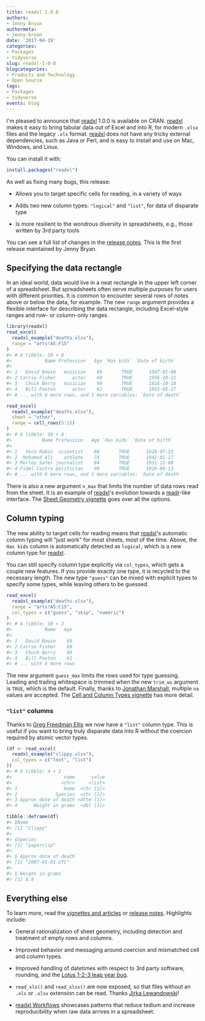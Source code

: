 ```yaml
---
title: readxl 1.0.0
authors:
- Jenny Bryan
authormeta: 
- jenny-bryan
date: '2017-04-19'
categories:
- Packages
- tidyverse
slug: readxl-1-0-0
blogcategories:
- Products and Technology
- Open Source
tags:
- Packages
- tidyverse
events: blog
---
```



I'm pleased to announce that [readxl](http://readxl.tidyverse.org) 1.0.0 is available on CRAN. [readxl](http://readxl.tidyverse.org) makes it easy to bring tabular data out of Excel and into R, for modern `.xlsx` files and the legacy `.xls` format. [readxl](http://readxl.tidyverse.org) does not have any tricky external dependencies, such as Java or Perl, and is easy to install and use on Mac, Windows, and Linux.

You can install it with:

```r
install.packages("readxl")
```

As well as fixing many bugs, this release:

  * Allows you to target specific cells for reading, in a variety of ways

  * Adds two new column types: `"logical"` and `"list"`, for data of disparate type

  * Is more resilient to the wondrous diversity in spreadsheets, e.g., those written by 3rd party tools

You can see a full list of changes in the [release notes](http://readxl.tidyverse.org/news/index.html). This is the first release maintained by Jenny Bryan.

## Specifying the data rectangle

In an ideal world, data would live in a neat rectangle in the upper left corner of a spreadsheet. But spreadsheets often serve multiple purposes for users with different priorities. It is common to encounter several rows of notes above or below the data, for example. The new `range` argument provides a flexible interface for describing the data rectangle, including Excel-style ranges and row- or column-only ranges.

```r
library(readxl)
read_excel(
  readxl_example("deaths.xlsx"),
  range = "arts!A5:F15"
)
#> # A tibble: 10 × 6
#>            Name Profession   Age `Has kids` `Date of birth`
#>
#> 1   David Bowie   musician    69       TRUE      1947-01-08
#> 2 Carrie Fisher      actor    60       TRUE      1956-10-21
#> 3   Chuck Berry   musician    90       TRUE      1926-10-18
#> 4   Bill Paxton      actor    61       TRUE      1955-05-17
#> # ... with 6 more rows, and 1 more variables: `Date of death`

read_excel(
  readxl_example("deaths.xlsx"),
  sheet = "other",
  range = cell_rows(5:15)
)
#> # A tibble: 10 × 6
#>           Name Profession   Age `Has kids` `Date of birth`
#>
#> 1   Vera Rubin  scientist    88       TRUE      1928-07-23
#> 2  Mohamed Ali    athlete    74       TRUE      1942-01-17
#> 3 Morley Safer journalist    84       TRUE      1931-11-08
#> 4 Fidel Castro politician    90       TRUE      1926-08-13
#> # ... with 6 more rows, and 1 more variables: `Date of death`
```

There is also a new argument `n_max` that limits the number of data rows read from the sheet. It is an example of [readxl](http://readxl.tidyverse.org)'s evolution towards a [readr](http://readr.tidyverse.org)-like interface. The [Sheet Geometry vignette](http://readxl.tidyverse.org/articles/sheet-geometry.html) goes over all the options.

## Column typing

The new ability to target cells for reading means that [readxl](http://readxl.tidyverse.org)'s automatic column typing will "just work" for most sheets, most of the time. Above, the `Has kids` column is automatically detected as `logical`, which is a new column type for [readxl](http://readxl.tidyverse.org).

You can still specify column type explicitly via `col_types`, which gets a couple new features. If you provide exactly one type, it is recycled to the necessary length. The new type `"guess"` can be mixed with explicit types to specify some types, while leaving others to be guessed.

```r
read_excel(
  readxl_example("deaths.xlsx"),
  range = "arts!A5:C15",
  col_types = c("guess", "skip", "numeric")
)
#> # A tibble: 10 × 2
#>            Name   Age
#>
#> 1   David Bowie    69
#> 2 Carrie Fisher    60
#> 3   Chuck Berry    90
#> 4   Bill Paxton    61
#> # ... with 6 more rows
```

The new argument `guess_max` limits the rows used for type guessing. Leading and trailing whitespace is trimmed when the new `trim_ws` argument is `TRUE`, which is the default. Finally, thanks to [Jonathan Marshall](https://github.com/jmarshallnz), multiple `na` values are accepted. The [Cell and Column Types vignette](http://readxl.tidyverse.org/articles/cell-and-column-types.html) has more detail.

### `"list"` columns

Thanks to [Greg Freedman Ellis](https://github.com/gergness) we now have a `"list"` column type. This is useful if you want to bring truly disparate data into R without the coercion required by atomic vector types.

```r
(df <- read_excel(
  readxl_example("clippy.xlsx"),
  col_types = c("text", "list")
))
#> # A tibble: 4 × 2
#>                   name      value
#>                  <chr>     <list>
#> 1                 Name  <chr [1]>
#> 2              Species  <chr [1]>
#> 3 Approx date of death <dttm [1]>
#> 4      Weight in grams  <dbl [1]>

tibble::deframe(df)
#> $Name
#> [1] "Clippy"
#>
#> $Species
#> [1] "paperclip"
#>
#> $`Approx date of death`
#> [1] "2007-01-01 UTC"
#>
#> $`Weight in grams`
#> [1] 0.9
```

## Everything else

To learn more, read the [vignettes and articles](http://readxl.tidyverse.org/articles/index.html) or [release notes](http://readxl.tidyverse.org/news/index.html). Highlights include:

  * General rationalization of sheet geometry, including detection and treatment of empty rows and columns.

  * Improved behavior and messaging around coercion and mismatched cell and column types.

  * Improved handling of datetimes with respect to 3rd party software, rounding, and the [Lotus 1-2-3 leap year bug](https://support.microsoft.com/en-us/help/214326/excel-incorrectly-assumes-that-the-year-1900-is-a-leap-year).

  * `read_xls()` and `read_xlsx()` are now exposed, so that files without an `.xls` or `.xlsx` extension can be read. Thanks [Jirka Lewandowski](https://github.com/jirkalewandowski)!

  * [readxl Workflows](http://readxl.tidyverse.org/articles/articles/readxl-workflows.html) showcases patterns that reduce tedium and increase reproducibility when raw data arrives in a spreadsheet.

